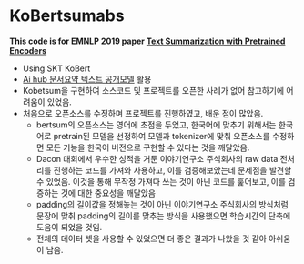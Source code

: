 # KoBertsumabs
**This code is for EMNLP 2019 paper [Text Summarization with Pretrained Encoders](https://arxiv.org/abs/1908.08345)**
- Using SKT KoBert
- [Ai hub 문서요약 텍스트 공개모델](https://aihub.or.kr/aihubdata/data/view.do?currMenu=115&topMenu=100&aihubDataSe=realm&dataSetSn=97) 활용
- Kobetsum을 구현하여 소스코드 및 프로젝트를 오픈한 사례가 없어 참고하기에 어려움이 있었음.
- 처음으로 오픈소스를 수정하며 프로젝트를 진행하였고, 배운 점이 많았음.
  - bertsum의 오픈소스는 영어에 초점을 두었고, 한국어에 맞추기 위해서는 한국어로 pretrain된 모델을 선정하여 모델과 tokenizer에 맞춰 오픈소스를 수정하면 모든 기능을 한국어 버전으로 구현할 수 있다는 것을 깨달았음.
  - Dacon 대회에서 우수한 성적을 거둔 이야기연구소 주식회사의 raw data 전처리를 진행하는 코드를 가져와 사용하고, 이를 검증해보았는데 문제점을 발견할 수 있었음. 이것을 통해 무작정 가져다 쓰는 것이 아닌 코드를 훑어보고, 이를 검증하는 것에 대한 중요성을 깨달았음
  - padding의 길이값을 정해놓는 것이 아닌 이야기연구소 주식회사의 방식처럼 문장에 맞춰 padding의 길이를 맞추는 방식을 사용했으면 학습시간의 단축에 도움이 되었을 것임.
  - 전체의 데이터 셋을 사용할 수 있었으면 더 좋은 결과가 나왔을 것 같아 아쉬움이 남음.

